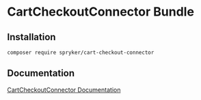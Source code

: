 # CartCheckoutConnector Bundle

## Installation

```
composer require spryker/cart-checkout-connector
```

## Documentation

[CartCheckoutConnector Documentation](https://spryker.github.io/cart-checkout-connector/index.html)




